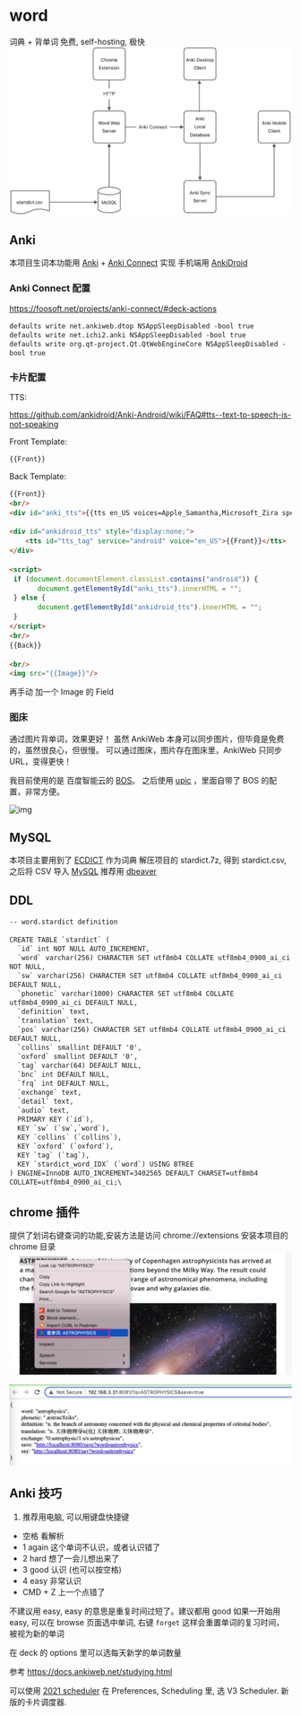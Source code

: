 # word

词典 + 背单词
免费, self-hosting, 极快
![dataflow](docs/img/word-dataflow.png)

## Anki

本项目生词本功能用 [Anki](https://apps.ankiweb.net/) +
[Anki Connect](https://ankiweb.net/shared/info/2055492159) 实现
手机端用 [AnkiDroid](https://play.google.com/store/apps/details?id=com.ichi2.anki)

### Anki Connect 配置

<https://foosoft.net/projects/anki-connect/#deck-actions>

```shell
defaults write net.ankiweb.dtop NSAppSleepDisabled -bool true
defaults write net.ichi2.anki NSAppSleepDisabled -bool true
defaults write org.qt-project.Qt.QtWebEngineCore NSAppSleepDisabled -bool true
```

### 卡片配置

TTS:

<https://github.com/ankidroid/Anki-Android/wiki/FAQ#tts--text-to-speech-is-not-speaking>

Front Template:

```html
{{Front}}
```

Back Template:

```html
{{Front}}
<br/>
<div id="anki_tts">{{tts en_US voices=Apple_Samantha,Microsoft_Zira speed=1.0:Front}}</div>

<div id="ankidroid_tts" style="display:none;">
    <tts id="tts_tag" service="android" voice="en_US">{{Front}}</tts>
</div>

<script>
 if (document.documentElement.classList.contains("android")) {
       document.getElementById("anki_tts").innerHTML = "";
 } else {
       document.getElementById("ankidroid_tts").innerHTML = "";
 }
</script>
<br/>
{{Back}}

<br/>
<img src="{{Image}}"/>
```

再手动 加一个 Image 的 Field

### 图床
通过图片背单词，效果更好！
虽然 AnkiWeb 本身可以同步图片，但毕竟是免费的，虽然很良心，但很慢。
可以通过图床，图片存在图床里，AnkiWeb 只同步 URL，变得更快！

我目前使用的是 百度智能云的 [BOS](https://cloud.baidu.com/product/bos.html)。
之后使用 [upic](https://github.com/gee1k/uPic) ，里面自带了 BOS 的配置，非常方便。

![img](https://anki-img-yy.fsh.bcebos.com/uPic/eryBhr.png)

## MySQL

本项目主要用到了 [ECDICT](https://github.com/skywind3000/ECDICT) 作为词典
解压项目的 stardict.7z, 得到 stardict.csv, 之后将 CSV 导入 [MySQL](https://dev.mysql.com/downloads/mysql/)
推荐用 [dbeaver](https://github.com/dbeaver/dbeaver)

## DDL

```roomsql
-- word.stardict definition

CREATE TABLE `stardict` (
  `id` int NOT NULL AUTO_INCREMENT,
  `word` varchar(256) CHARACTER SET utf8mb4 COLLATE utf8mb4_0900_ai_ci NOT NULL,
  `sw` varchar(256) CHARACTER SET utf8mb4 COLLATE utf8mb4_0900_ai_ci DEFAULT NULL,
  `phonetic` varchar(1000) CHARACTER SET utf8mb4 COLLATE utf8mb4_0900_ai_ci DEFAULT NULL,
  `definition` text,
  `translation` text,
  `pos` varchar(256) CHARACTER SET utf8mb4 COLLATE utf8mb4_0900_ai_ci DEFAULT NULL,
  `collins` smallint DEFAULT '0',
  `oxford` smallint DEFAULT '0',
  `tag` varchar(64) DEFAULT NULL,
  `bnc` int DEFAULT NULL,
  `frq` int DEFAULT NULL,
  `exchange` text,
  `detail` text,
  `audio` text,
  PRIMARY KEY (`id`),
  KEY `sw` (`sw`,`word`),
  KEY `collins` (`collins`),
  KEY `oxford` (`oxford`),
  KEY `tag` (`tag`),
  KEY `stardict_word_IDX` (`word`) USING BTREE
) ENGINE=InnoDB AUTO_INCREMENT=3402565 DEFAULT CHARSET=utf8mb4 COLLATE=utf8mb4_0900_ai_ci;\
```

## chrome 插件

提供了划词右键查词的功能,安装方法是访问
chrome://extensions
安装本项目的 chrome 目录
![效果](docs/img/ext.jpg)

![ui](docs/img/ui.jpg)

## Anki 技巧

1. 推荐用电脑, 可以用键盘快捷键

- 空格 看解析
- 1 again 这个单词不认识，或者认识错了
- 2 hard 想了一会儿想出来了
- 3 good 认识 (也可以按空格)
- 4 easy 非常认识
- CMD + Z 上一个点错了

不建议用 easy, easy 的意思是重复时间过短了。建议都用 good
如果一开始用 easy, 可以在 browse 页面选中单词, 右键 `forget`
这样会重置单词的复习时间，被视为新的单词

在 deck 的 options 里可以选每天新学的单词数量

参考 <https://docs.ankiweb.net/studying.html>

可以使用 [2021 scheduler](https://faqs.ankiweb.net/the-2021-scheduler.html)
在 Preferences, Scheduling 里, 选 V3 Scheduler. 新版的卡片调度器.
